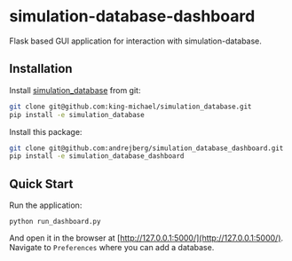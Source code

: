 # simulation-database-dashboard

Flask based GUI application for interaction with simulation-database.

## Installation

Install [simulation_database](https://github.com/king-michael/simulation_database) 
from git:

```bash
git clone git@github.com:king-michael/simulation_database.git
pip install -e simulation_database
```

Install this package:

```bash
git clone git@github.com:andrejberg/simulation_database_dashboard.git
pip install -e simulation_database_dashboard
```

## Quick Start

Run the application:

    python run_dashboard.py

And open it in the browser at [http://127.0.0.1:5000/](http://127.0.0.1:5000/).
Navigate to `Preferences` where you can add a database.
